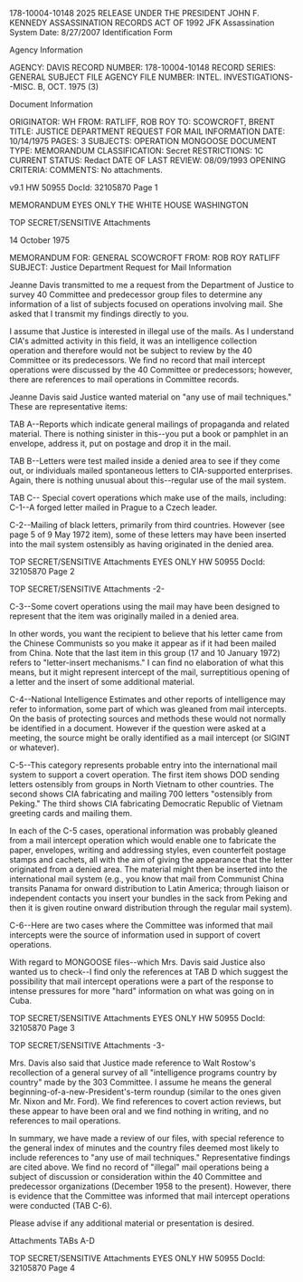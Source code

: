 178-10004-10148
2025 RELEASE UNDER THE PRESIDENT JOHN F. KENNEDY ASSASSINATION RECORDS ACT OF 1992
JFK Assassination System
Date: 8/27/2007
Identification Form

Agency Information

AGENCY: DAVIS
RECORD NUMBER: 178-10004-10148
RECORD SERIES: GENERAL SUBJECT FILE
AGENCY FILE NUMBER: INTEL. INVESTIGATIONS--MISC. B, OCT. 1975 (3)

Document Information

ORIGINATOR: WH
FROM: RATLIFF, ROB ROY
TO: SCOWCROFT, BRENT
TITLE: JUSTICE DEPARTMENT REQUEST FOR MAIL INFORMATION
DATE: 10/14/1975
PAGES: 3
SUBJECTS: OPERATION MONGOOSE
DOCUMENT TYPE: MEMORANDUM
CLASSIFICATION: Secret
RESTRICTIONS: 1C
CURRENT STATUS: Redact
DATE OF LAST REVIEW: 08/09/1993
OPENING CRITERIA:
COMMENTS: No attachments.

v9.1
HW 50955 DocId: 32105870 Page 1

MEMORANDUM
EYES ONLY
THE WHITE HOUSE
WASHINGTON

TOP SECRET/SENSITIVE Attachments

14 October 1975

MEMORANDUM FOR: GENERAL SCOWCROFT
FROM: ROB ROY RATLIFF
SUBJECT: Justice Department Request for Mail Information

Jeanne Davis transmitted to me a request from the Department of Justice to survey 40 Committee and predecessor group files to determine any information of a list of subjects focused on operations involving mail. She asked that I transmit my findings directly to you.

I assume that Justice is interested in illegal use of the mails. As I understand CIA's admitted activity in this field, it was an intelligence collection operation and therefore would not be subject to review by the 40 Committee or its predecessors. We find no record that mail intercept operations were discussed by the 40 Committee or predecessors; however, there are references to mail operations in Committee records.

Jeanne Davis said Justice wanted material on "any use of mail techniques." These are representative items:

TAB A--Reports which indicate general mailings of propaganda and related material. There is nothing sinister in this--you put a book or pamphlet in an envelope, address it, put on postage and drop it in the mail.

TAB B--Letters were test mailed inside a denied area to see if they come out, or individuals mailed spontaneous letters to CIA-supported enterprises. Again, there is nothing unusual about this--regular use of the mail system.

TAB C-- Special covert operations which make use of the mails, including:
C-1--A forged letter mailed in Prague to a Czech leader.

C-2--Mailing of black letters, primarily from third countries.
However (see page 5 of 9 May 1972 item), some of these letters may have been inserted into the mail system ostensibly as having originated in the denied area.

TOP SECRET/SENSITIVE Attachments
EYES ONLY
HW 50955 DocId: 32105870 Page 2

TOP SECRET/SENSITIVE Attachments -2-

C-3--Some covert operations using the mail may have been designed to represent that the item was originally mailed in a denied area.

In other words, you want the recipient to believe that his letter came from the Chinese Communists so you make it appear as if it had been mailed from China. Note that the last item in this group (17 and 10 January 1972) refers to "letter-insert mechanisms." I can find no elaboration of what this means, but it might represent intercept of the mail, surreptitious opening of a letter and the insert of some additional material.

C-4--National Intelligence Estimates and other reports of intelligence may refer to information, some part of which was gleaned from mail intercepts. On the basis of protecting sources and methods these would not normally be identified in a document. However if the question were asked at a meeting, the source might be orally identified as a mail intercept (or SIGINT or whatever).

C-5--This category represents probable entry into the international mail system to support a covert operation. The first item shows DOD sending letters ostensibly from groups in North Vietnam to other countries. The second shows CIA fabricating and mailing 700 letters "ostensibly from Peking." The third shows CIA fabricating Democratic Republic of Vietnam greeting cards and mailing them.

In each of the C-5 cases, operational information was probably gleaned from a mail intercept operation which would enable one to fabricate the paper, envelopes, writing and addressing styles, even counterfeit postage stamps and cachets, all with the aim of giving the appearance that the letter originated from a denied area. The material might then be inserted into the international mail system (e.g., you know that mail from Communist China transits Panama for onward distribution to Latin America; through liaison or independent contacts you insert your bundles in the sack from Peking and then it is given routine onward distribution through the regular mail system).

C-6--Here are two cases where the Committee was informed that mail intercepts were the source of information used in support of covert operations.

With regard to MONGOOSE files--which Mrs. Davis said Justice also wanted us to check--I find only the references at TAB D which suggest the possibility that mail intercept operations were a part of the response to intense pressures for more "hard" information on what was going on in Cuba.

TOP SECRET/SENSITIVE Attachments
EYES ONLY
HW 50955 DocId: 32105870 Page 3

TOP SECRET/SENSITIVE Attachments -3-

Mrs. Davis also said that Justice made reference to Walt Rostow's recollection of a general survey of all "intelligence programs country by country" made by the 303 Committee. I assume he means the general beginning-of-a-new-President's-term roundup (similar to the ones given Mr. Nixon and Mr. Ford). We find references to covert action reviews, but these appear to have been oral and we find nothing in writing, and no references to mail operations.

In summary, we have made a review of our files, with special reference to the general index of minutes and the country files deemed most likely to include references to "any use of mail techniques." Representative findings are cited above. We find no record of "illegal" mail operations being a subject of discussion or consideration within the 40 Committee and predecessor organizations (December 1958 to the present). However, there is evidence that the Committee was informed that mail intercept operations were conducted (TAB C-6).

Please advise if any additional material or presentation is desired.

Attachments
TABs A-D

TOP SECRET/SENSITIVE Attachments
EYES ONLY
HW 50955 DocId: 32105870 Page 4

